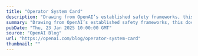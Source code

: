 ```yaml
---
title: "Operator System Card"
description: "Drawing from OpenAI’s established safety frameworks, this document highlights our multi-layered approach, including model and product mitigations we’ve implemented to protect against prompt engineering and jailbreaks, protect privacy and security, as well as details our external red teaming efforts, safety evaluations, and ongoing work to further refine these safeguards."
summary: "Drawing from OpenAI’s established safety frameworks, this document highlights our multi-layered approach, including model and product mitigations we’ve implemented to protect against prompt engineering and jailbreaks, protect privacy and security, as well as details our external red teaming efforts, safety evaluations, and ongoing work to further refine these safeguards."
pubDate: "Thu, 23 Jan 2025 10:00:00 GMT"
source: "OpenAI Blog"
url: "https://openai.com/blog/operator-system-card"
thumbnail: ""
---
```


